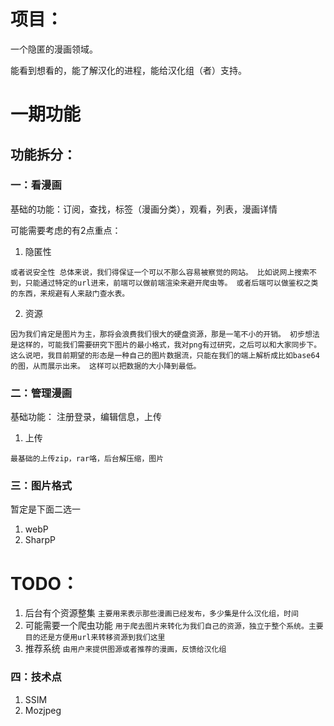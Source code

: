 # 项目：

一个隐匿的漫画领域。

能看到想看的，能了解汉化的进程，能给汉化组（者）支持。

# 一期功能

## 功能拆分：

### 一：看漫画

基础的功能：订阅，查找，标签（漫画分类），观看，列表，漫画详情

可能需要考虑的有2点重点：

1. 隐匿性

`
或者说安全性
总体来说，我们得保证一个可以不那么容易被察觉的网站。
比如说网上搜索不到，只能通过特定的url进来，前端可以做前端渲染来避开爬虫等。
或者后端可以做鉴权之类的东西，来规避有人来敲门查水表。
`

2. 资源

`
因为我们肯定是图片为主，那将会浪费我们很大的硬盘资源，那是一笔不小的开销。
初步想法是这样的，可能我们需要研究下图片的最小格式，我对png有过研究，之后可以和大家同步下。
这么说吧，我目前期望的形态是一种自己的图片数据流，只能在我们的端上解析成比如base64的图，从而展示出来。
这样可以把数据的大小降到最低。
`

### 二：管理漫画

基础功能： 注册登录，编辑信息，上传

1. 上传

`
最基础的上传zip，rar咯，后台解压缩，图片
`

### 三：图片格式

暂定是下面二选一

1. webP
2. SharpP

# TODO：

1. 后台有个资源整集 `主要用来表示那些漫画已经发布，多少集是什么汉化组，时间`
2. 可能需要一个爬虫功能 `用于爬去图片来转化为我们自己的资源，独立于整个系统。主要目的还是方便用url来转移资源到我们这里`
3. 推荐系统 `由用户来提供图源或者推荐的漫画，反馈给汉化组`

### 四：技术点

1. SSIM
2. Mozjpeg